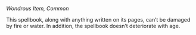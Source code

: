 _Wondrous Item, Common_

This spellbook, along with anything written on its pages, can’t be damaged by fire or water. In addition, the spellbook doesn’t deteriorate with age.
